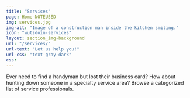 ```yaml
---
title: "Services"
page: Home-NOTEUSED
img: services.jpg
img-alt: "Image of a construction man inside the kitchen smiling."
icon: "wutzdoin-services"
layout: section_img-background
url: "/services/"
url-text: "Let us help you!"
url-css: "text-gray-dark"
css:
---
```

Ever need to find a handyman but lost their business card? How about hunting down someone in a specialty service area? Browse a categorized list of service professionals.
